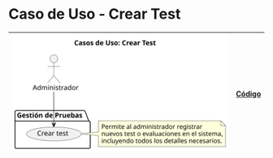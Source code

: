 # Caso de Uso - Crear Test

| ![Diagrama de Clases](/casos_de_uso/imagenes/administrador/Crear_Test.svg) | [Código](/casos_de_uso/diagramas_casos_de_uso/administrador/crear_test/crear_Test1.puml) |
|----------------------------------------------------------------------------|-----------------------------------------------------------------------------------------|